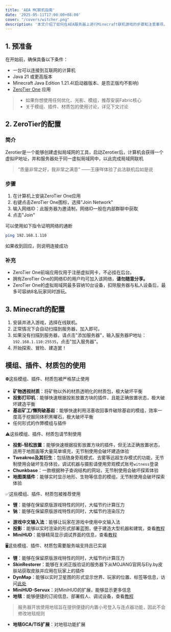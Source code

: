 ```yaml
---
title: 'AEA MC联机指南'
date: '2025-05-11T17:00:00+08:00'
cover: "/covers/witcher.png"
description: '本文介绍了如何在AEA服务器上进行Minecraft联机游戏的步骤和注意事项，包括ZeroTier的配置、Minecraft的设置以及模组和插件的使用建议。'
---
```


## 1. 预准备
在开始前，确保具备以下条件：
- 一台可以连接到互联网的计算机
- Java 21 或更高版本
- Minecraft Java Edition 1.21.4(启动器版本、是否正版均不影响)
- [ZeroTier One](https://www.zerotier.com/download/) 应用

> - 如果你想使用任何优化、光影、模组，推荐安装Fabric核心
> - 关于模组、插件、材质包的使用讨论，详见下文讨论

## 2. ZeroTier的配置
### 简介
Zerotier是一个能够创建虚拟局域网的工具，启动Zerotier后，计算机会获得一个虚拟IP地址，并和服务器处于同一虚拟局域网中，以此完成局域网联机
> "质量非常之好，我非常之满意" ——王康咩体验了此法联机后如是说
### 步骤
1. 在计算机上安装ZeroTier One应用
2. 右键点击ZeroTier One图标，选择"Join Network"
3. 输入网络ID：此服务器为邀请制，网络ID一般在内部群聊中获取
4. 点击"Join"

可以使用如下指令证明网络的通断

```bash
ping 192.168.1.110
```

如果收到回应，则说明连接成功

### 补充
- ZeroTier One前端应用仅用于注册虚拟网卡，不必挂在后台。
- 拥有ZeroTier One的网络ID的用户均可加入该网络，**请勿随意分享。**
- ZeroTier One的虚拟局域网最多容纳10台设备，扣除服务器与私人设备后，最多可容纳8名玩家同时游玩。

## 3. Minecraft的配置
1. 安装并进入游戏，选择在线联机。
2. 正常情况下会自动扫描到服务器，加入即可。
3. 如果没有扫描到服务器，请点击"添加服务器"，输入服务器IP地址：`192.168.1.110:25535`，点击"加入服务器"。
4. 开始探索、冒险、建造罢！

## 模组、插件、材质包的使用
⛔这些模组、插件、材质包被严格禁止使用
- **矿物透视材质**：将矿物以外的材质透明化的材质包，极大破坏平衡
- **投影打印机**：能够快速根据投影放置方块的插件，且能正确放置状态，极大破坏建造平衡
- **基岩矿工/懒狗破基岩**：能够快速利用活塞收回事件破除基岩的模组，效率一度高于挖掘同体积黑曜石，极大破坏平衡
- 任何形式的作弊模组与插件

⚠️这些模组、插件、材质包请节制使用
- **投影-轻松放置**：能够快速根据投影放置方块的插件，但无法正确放置状态，适用于地图画等大量简单填充，无节制使用会破坏建造体验
- **Tweakroo及其衍生**：包括随身旁观模式、去雾等远超生存模式的功能，无节制使用会破坏生存体验，调试机器与摄影请使用旁观模式账号`witness`登录
- **Chunkbase**：一款根据种子查询结构的网站，无节制使用会破坏探索体验
- **地图类插件**：能够实时显示地形、生物等信息的模组，无节制使用会破坏探索体验

✅这些模组、插件、材质包被推荐使用
- **锂**：能够在保留原版游戏特性的同时，大幅节约计算压力
- **钠**：能够在保留原版游戏特性的同时，大幅节约渲染压力
<!-- - **CustomSkinloader**：能够让服务器支持离线客户端同时让玩家互相看见保存在官方网站或第三方皮肤站的皮肤 -->
- **游戏中文输入法**：能够让玩家在游戏中使用中文输入法
- **投影**：能够以实时渲染的形式部署蓝图，便于建造大型机器和建筑，查看[教程](https://www.mcmod.cn/post/1308.html)
- **MiniHUD**：能够精简显示调试界面的信息，查看[教程](https://www.mcmod.cn/class/2311.html)

🖥️这些模组、插件、材质包需要服务端支持且已实装
- **锂**：能够在保留原版游戏特性的同时，大幅节约计算压力
- **SkinRestorer**：能够在关闭正版验证的服务器下从MOJANG官网与Ely.by皮肤站获取皮肤并应用在玩家上的插件
- **DynMap**：能够以实时卫星图的形式显示世界、玩家的位置、标签等信息，访问[此处](http://192.168.1.110:8123/)
- **MiniHUD-Servux**：对MiniHUD的扩展，能够显示更多信息
- **地毯**：能够便捷的订阅信息、部署假人、调试设备，查看[教程](https://www.mcmod.cn/item/670880.html)
> 服务器开放使用地毯旨在提供便捷的内置小号登入与连点器功能，因此不会修改地毯规则
- **地毯GCA/TIS扩展**：对地毯功能扩展

